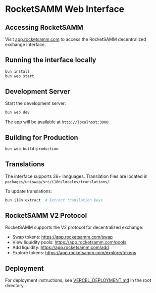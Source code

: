 # RocketSAMM Web Interface

## Accessing RocketSAMM

Visit [app.rocketsamm.com](https://app.rocketsamm.com) to access the RocketSAMM decentralized exchange interface.

## Running the interface locally

```bash
bun install
bun web start
```

## Development Server

Start the development server:

```bash
bun web dev
```

The app will be available at `http://localhost:3000`

## Building for Production

```bash
bun web build:production
```

## Translations

The interface supports 36+ languages. Translation files are located in `packages/uniswap/src/i18n/locales/translations/`.

To update translations:

```bash
bun i18n:extract  # Extract translation keys
```

## RocketSAMM V2 Protocol

RocketSAMM supports the V2 protocol for decentralized exchange:

- Swap tokens: <https://app.rocketsamm.com/swap>
- View liquidity pools: <https://app.rocketsamm.com/pools>
- Add liquidity: <https://app.rocketsamm.com/add>
- Explore tokens: <https://app.rocketsamm.com/explore/tokens>

## Deployment

For deployment instructions, see [VERCEL_DEPLOYMENT.md](../../VERCEL_DEPLOYMENT.md) in the root directory.
